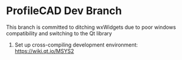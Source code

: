 ProfileCAD Dev Branch
======================

This branch is committed to ditching wxWidgets due to poor windows compatibility and switching to the Qt library

1. Set up cross-compiling development environment: https://wiki.qt.io/MSYS2

